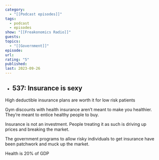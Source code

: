 ```yaml
---
category:
  - "[[Podcast episodes]]"
tags:
  - podcast
  - episodes
show: "[[Freakonomics Radio]]"
guests: 
topics:
  - "[[Government]]"
episode: 
url: 
rating: "5"
published: 
last: 2023-09-26
---
```

- ## 537: Insurance is sexy  
High deductible insurance plans are worth it for low risk patients  
  
Gym discounts with health insurance aren’t meant to make you healthier. They’re meant to entice healthy people to buy.  
  
Insurance is not an investment. People treating it as such is driving up prices and breaking the market.  
  
The government programs to allow risky individuals to get insurance have been patchwork and muck up the market.  
  
Health is 20% of GDP